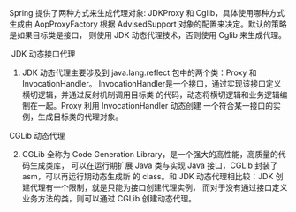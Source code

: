 Spring 提供了两种方式来生成代理对象: JDKProxy 和 Cglib，具体使用哪种方式生成由 AopProxyFactory 根据 AdvisedSupport 对象的配置来决定。默认的策略是如果目标类是接口， 则使用 JDK 动态代理技术，否则使用 Cglib 来生成代理。 

​	JDK 动态接口代理 

1. JDK 动态代理主要涉及到 java.lang.reflect 包中的两个类：Proxy 和 InvocationHandler。 InvocationHandler是一个接口，通过实现该接口定义横切逻辑，并通过反射机制调用目标类 的代码，动态将横切逻辑和业务逻辑编制在一起。Proxy 利用 InvocationHandler 动态创建 一个符合某一接口的实例，生成目标类的代理对象。 

  CGLib 动态代理

2. CGLib 全称为 Code Generation Library，是一个强大的高性能，高质量的代码生成类库，
  可以在运行期扩展 Java 类与实现 Java 接口，CGLib 封装了 asm，可以再运行期动态生成新
  的 class。和 JDK 动态代理相比较：JDK 创建代理有一个限制，就是只能为接口创建代理实例，
  而对于没有通过接口定义业务方法的类，则可以通过 CGLib 创建动态代理。